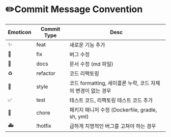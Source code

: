 <br><br>
#  ✏️Commit Message Convention
| Emoticon | Commit Type | Desc |
| --- | --- | --- |
|  ✨  | feat | 새로운 기능 추가 |
| 🐛  | fix | 버그 수정 |
| 📝 | docs | 문서 수정 (md 파일) |
| ♻️  | refactor | 코드 리팩토링 |
| 💄  | style | 코드 formatting, 세미콜론 누락, 코드 자체의 변경이 없는 경우 |
| ✅  | test | 테스트 코드, 리팩토링 테스트 코드 추가 |
| 🚀  | chore | 패키지 매니저 수정 (Dockerfile, gradle, sh, yml) |
| 🚑  | !hotfix | 급하게 치명적인 버그를 고쳐야 하는 경우 |
